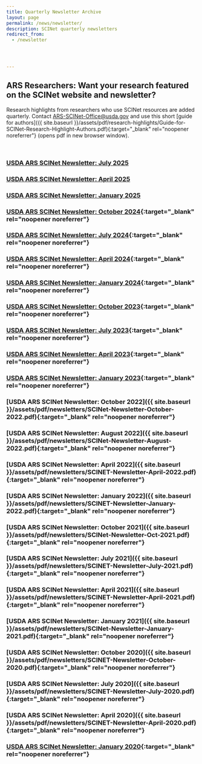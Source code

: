 ```yaml
---
title: Quarterly Newsletter Archive
layout: page
permalink: /news/newsletter/
description: SCINet quarterly newsletters
redirect_from:
  - /newsletter




---
```


## ARS Researchers: Want your research featured on the SCINet website and newsletter?

Research highlights from researchers who use SCINet resources are added quarterly. Contact [ARS-SCINet-Office@usda.gov](mailto:ARS-SCINet-Office@usda.gov?subject=research%20highlight) and use this short [guide for authors]({{ site.baseurl }}/assets/pdf/research-highlights/Guide-for-SCINet-Research-Highlight-Authors.pdf){:target="_blank" rel="noopener noreferrer"} (opens pdf in new browser window).

<br>

### [USDA ARS SCINet Newsletter: July 2025](/news/newsletter/2025-07)

### [USDA ARS SCINet Newsletter: April 2025](/news/newsletter/2025-04)

### [USDA ARS SCINet Newsletter: January 2025](/news/newsletter/2025-01)

### [USDA ARS SCINet Newsletter: October 2024](/assets/pdf/newsletters/SCINet-Newsletter-October-2024.pdf){:target="_blank" rel="noopener noreferrer"}

### [USDA ARS SCINet Newsletter: July 2024](/assets/pdf/newsletters/SCINet-Newsletter-July-2024.pdf){:target="_blank" rel="noopener noreferrer"}

### [USDA ARS SCINet Newsletter: April 2024](/assets/pdf/newsletters/SCINet-Newsletter-April-2024.pdf){:target="_blank" rel="noopener noreferrer"}

### [USDA ARS SCINet Newsletter: January 2024](/assets/pdf/newsletters/SCINet-Newsletter-January-2024.pdf){:target="_blank" rel="noopener noreferrer"}

### [USDA ARS SCINet Newsletter: October 2023](/assets/pdf/newsletters/SCINet-Newsletter-October-2023.pdf){:target="_blank" rel="noopener noreferrer"}

### [USDA ARS SCINet Newsletter: July 2023](/assets/pdf/newsletters/SCINet-Newsletter-July-2023.pdf){:target="_blank" rel="noopener noreferrer"}

### [USDA ARS SCINet Newsletter: April 2023](/assets/pdf/newsletters/SCINet-Newsletter-April-2023.pdf){:target="_blank" rel="noopener noreferrer"}

### [USDA ARS SCINet Newsletter: January 2023](/assets/pdf/newsletters/SCINet-Newsletter-January-2023.pdf){:target="_blank" rel="noopener noreferrer"}

### [USDA ARS SCINet Newsletter: October 2022]({{ site.baseurl }}/assets/pdf/newsletters/SCINet-Newsletter-October-2022.pdf){:target="_blank" rel="noopener noreferrer"}

### [USDA ARS SCINet Newsletter: August 2022]({{ site.baseurl }}/assets/pdf/newsletters/SCINet-Newsletter-August-2022.pdf){:target="_blank" rel="noopener noreferrer"}

### [USDA ARS SCINet Newsletter: April 2022]({{ site.baseurl }}/assets/pdf/newsletters/SCINET-Newsletter-April-2022.pdf){:target="_blank" rel="noopener noreferrer"}

### [USDA ARS SCINet Newsletter: January 2022]({{ site.baseurl }}/assets/pdf/newsletters/SCINET-Newsletter-January-2022.pdf){:target="_blank" rel="noopener noreferrer"}

### [USDA ARS SCINet Newsletter: October 2021]({{ site.baseurl }}/assets/pdf/newsletters/SCINet-Newsletter-Oct-2021.pdf){:target="_blank" rel="noopener noreferrer"}

### [USDA ARS SCINet Newsletter: July 2021]({{ site.baseurl }}/assets/pdf/newsletters/SCINET-Newsletter-July-2021.pdf){:target="_blank" rel="noopener noreferrer"} 

### [USDA ARS SCINet Newsletter: April 2021]({{ site.baseurl }}/assets/pdf/newsletters/SCINET-Newsletter-April-2021.pdf){:target="_blank" rel="noopener noreferrer"} 
 
### [USDA ARS SCINet Newsletter: January 2021]({{ site.baseurl }}/assets/pdf/newsletters/SCINet-Newsletter-January-2021.pdf){:target="_blank" rel="noopener noreferrer"} 

### [USDA ARS SCINet Newsletter: October 2020]({{ site.baseurl }}/assets/pdf/newsletters/SCINET-Newsletter-October-2020.pdf){:target="_blank" rel="noopener noreferrer"} 

### [USDA ARS SCINet Newsletter: July 2020]({{ site.baseurl }}/assets/pdf/newsletters/SCINET-Newsletter-July-2020.pdf){:target="_blank" rel="noopener noreferrer"} 

### [USDA ARS SCINet Newsletter: April 2020]({{ site.baseurl }}/assets/pdf/newsletters/SCINET-Newsletter-April-2020.pdf){:target="_blank" rel="noopener noreferrer"} 

### [USDA ARS SCINet Newsletter: January 2020](https://content.govdelivery.com/accounts/USDAARS/bulletins/26f910e){:target="_blank" rel="noopener noreferrer"} 
